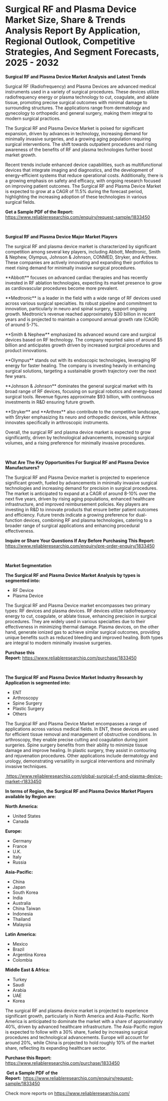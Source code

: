 <p><h1>Surgical RF and Plasma Device Market Size, Share & Trends Analysis Report By Application, Regional Outlook, Competitive Strategies, And Segment Forecasts, 2025 - 2032</h1></p><p><strong>Surgical RF and Plasma Device Market Analysis and Latest Trends</strong></p>
<p><p>Surgical RF (Radiofrequency) and Plasma Devices are advanced medical instruments used in a variety of surgical procedures. These devices utilize radiofrequency energy or plasma technology to cut, coagulate, and ablate tissue, promoting precise surgical outcomes with minimal damage to surrounding structures. The applications range from dermatology and gynecology to orthopedic and general surgery, making them integral to modern surgical practices.</p><p>The Surgical RF and Plasma Device Market is poised for significant expansion, driven by advances in technology, increasing demand for minimally invasive surgeries, and a growing aging population requiring surgical interventions. The shift towards outpatient procedures and rising awareness of the benefits of RF and plasma technologies further boost market growth. </p><p>Recent trends include enhanced device capabilities, such as multifunctional devices that integrate imaging and diagnostics, and the development of energy-efficient systems that reduce operational costs. Additionally, there is a growing emphasis on safety and efficacy, with ongoing research focused on improving patient outcomes. The Surgical RF and Plasma Device Market is expected to grow at a CAGR of 11.5% during the forecast period, highlighting the increasing adoption of these technologies in various surgical fields.</p></p>
<p><strong>Get a Sample PDF of the Report:&nbsp;</strong> <a href="https://www.reliableresearchiq.com/enquiry/request-sample/1833450?utm_campaign=3006&utm_medium=2&utm_source=Github&utm_content=ia&utm_term=26032025&utm_id=surgical-rf-and-plasma-device">https://www.reliableresearchiq.com/enquiry/request-sample/1833450</a></p>
<p>&nbsp;</p>
<p><strong>Surgical RF and Plasma Device Major Market Players</strong></p>
<p><p>The surgical RF and plasma device market is characterized by significant competition among several key players, including Abbott, Medtronic, Smith & Nephew, Olympus, Johnson & Johnson, CONMED, Stryker, and Arthrex. These companies are actively innovating and expanding their portfolios to meet rising demand for minimally invasive surgical procedures.</p><p>**Abbott** focuses on advanced cardiac therapies and has recently invested in RF ablation technologies, expecting its market presence to grow as cardiovascular procedures become more prevalent.</p><p>**Medtronic** is a leader in the field with a wide range of RF devices used across various surgical specialties. Its robust pipeline and commitment to innovation, particularly in neuro and spinal surgery, support ongoing growth. Medtronic’s revenue reached approximately $30 billion in recent years and is projected to maintain a compound annual growth rate (CAGR) of around 5-7%.</p><p>**Smith & Nephew** emphasized its advanced wound care and surgical devices based on RF technology. The company reported sales of around $5 billion and anticipates growth driven by increased surgical procedures and product innovations.</p><p>**Olympus** stands out with its endoscopic technologies, leveraging RF energy for faster healing. The company is investing heavily in enhancing surgical solutions, targeting a sustainable growth trajectory over the next few years.</p><p>**Johnson & Johnson** dominates the general surgical market with its broad range of RF devices, focusing on surgical robotics and energy-based surgical tools. Revenue figures approximate $93 billion, with continuous investments in R&D ensuring future growth.</p><p>**Stryker** and **Arthrex** also contribute to the competitive landscape, with Stryker emphasizing its neuro and orthopedic devices, while Arthrex innovates specifically in arthroscopic instruments.</p><p>Overall, the surgical RF and plasma device market is expected to grow significantly, driven by technological advancements, increasing surgical volumes, and a rising preference for minimally invasive procedures.</p></p>
<p>&nbsp;</p>
<p><strong>What Are The Key Opportunities For Surgical RF and Plasma Device Manufacturers?</strong></p>
<p><p>The Surgical RF and Plasma Device market is projected to experience significant growth, fueled by advancements in minimally invasive surgical technologies and increasing demand for precision in surgical procedures. The market is anticipated to expand at a CAGR of around 8-10% over the next five years, driven by rising aging populations, enhanced healthcare infrastructure, and improved reimbursement policies. Key players are investing in R&D to innovate products that ensure better patient outcomes and efficiency. Future trends indicate a growing preference for dual-function devices, combining RF and plasma technologies, catering to a broader range of surgical applications and enhancing procedural effectiveness.</p></p>
<p><strong>Inquire or Share Your Questions If Any Before Purchasing This Report:</strong> <a href="https://www.reliableresearchiq.com/enquiry/pre-order-enquiry/1833450?utm_campaign=3006&utm_medium=2&utm_source=Github&utm_content=ia&utm_term=26032025&utm_id=surgical-rf-and-plasma-device">https://www.reliableresearchiq.com/enquiry/pre-order-enquiry/1833450</a></p>
<p>&nbsp;</p>
<p><strong>Market Segmentation</strong></p>
<p><strong>The Surgical RF and Plasma Device Market Analysis by types is segmented into:</strong></p>
<p><ul><li>RF Device</li><li>Plasma Device</li></ul></p>
<p><p>The Surgical RF and Plasma Device market encompasses two primary types: RF devices and plasma devices. RF devices utilize radiofrequency energy to cut, coagulate, or ablate tissue, enhancing precision in surgical procedures. They are widely used in various specialties due to their effectiveness in minimizing thermal damage. Plasma devices, on the other hand, generate ionized gas to achieve similar surgical outcomes, providing unique benefits such as reduced bleeding and improved healing. Both types are integral to modern minimally invasive surgeries.</p></p>
<p><strong>Purchase this Report:&nbsp;</strong><a href="https://www.reliableresearchiq.com/purchase/1833450?utm_campaign=3006&utm_medium=2&utm_source=Github&utm_content=ia&utm_term=26032025&utm_id=surgical-rf-and-plasma-device">https://www.reliableresearchiq.com/purchase/1833450</a></p>
<p>&nbsp;</p>
<p><strong>The Surgical RF and Plasma Device Market Industry Research by Application is segmented into:</strong></p>
<p><ul><li>ENT</li><li>Arthroscopy</li><li>Spine Surgery</li><li>Plastic Surgery</li><li>Others</li></ul></p>
<p><p>The Surgical RF and Plasma Device Market encompasses a range of applications across various medical fields. In ENT, these devices are used for efficient tissue removal and management of obstructive conditions. In arthroscopy, they enable precise cutting and coagulation during joint surgeries. Spine surgery benefits from their ability to minimize tissue damage and improve healing. In plastic surgery, they assist in contouring and rejuvenation procedures. Other applications include dermatology and urology, demonstrating versatility in surgical interventions and minimally invasive techniques.</p></p>
<p><a href="https://www.reliableresearchiq.com/global-surgical-rf-and-plasma-device-market-r1833450?utm_campaign=3006&utm_medium=2&utm_source=Github&utm_content=ia&utm_term=26032025&utm_id=surgical-rf-and-plasma-device">&nbsp;https://www.reliableresearchiq.com/global-surgical-rf-and-plasma-device-market-r1833450</a></p>
<p><strong>In terms of Region, the Surgical RF and Plasma Device Market Players available by Region are:</strong></p>
<p>
    <p> <strong> North America: </strong>
        <ul>
            <li>United States</li>
            <li>Canada</li>
        </ul>
        </p> 
    <p> <strong> Europe: </strong>
        <ul>
            <li>Germany</li>
            <li>France</li>
            <li>U.K.</li>
            <li>Italy</li>
            <li>Russia</li>
        </ul>
        </p> 
    <p> <strong> Asia-Pacific: </strong>
        <ul>
            <li>China</li>
            <li>Japan</li>
            <li>South Korea</li>
            <li>India</li>
            <li>Australia</li>
            <li>China Taiwan</li>
            <li>Indonesia</li>
            <li>Thailand</li>
            <li>Malaysia</li>
        </ul>
        </p> 
    <p> <strong> Latin America: </strong>
        <ul>
            <li>Mexico</li>
            <li>Brazil</li>
            <li>Argentina Korea</li>
            <li>Colombia</li>
        </ul>
        </p> 
    <p> <strong> Middle East & Africa: </strong>
        <ul>
            <li>Turkey</li>
            <li>Saudi</li>
            <li>Arabia</li>
            <li>UAE</li>
            <li>Korea</li>
        </ul>
    </p>
    </p>
<p><p>The surgical RF and plasma device market is projected to experience significant growth, particularly in North America and Asia-Pacific. North America is anticipated to dominate the market with a share of approximately 40%, driven by advanced healthcare infrastructure. The Asia-Pacific region is expected to follow with a 30% share, fueled by increasing surgical procedures and technological advancements. Europe will account for around 20%, while China is projected to hold roughly 10% of the market share, reflecting its expanding healthcare sector.</p></p>
<p><strong>Purchase this Report: </strong><a href="https://www.reliableresearchiq.com/purchase/1833450?utm_campaign=3006&utm_medium=2&utm_source=Github&utm_content=ia&utm_term=26032025&utm_id=surgical-rf-and-plasma-device">https://www.reliableresearchiq.com/purchase/1833450</a></p>
<p>&nbsp;<strong>Get a Sample PDF of the Report:&nbsp;&nbsp;</strong><a href="https://www.reliableresearchiq.com/enquiry/request-sample/1833450?utm_campaign=3006&utm_medium=2&utm_source=Github&utm_content=ia&utm_term=26032025&utm_id=surgical-rf-and-plasma-device">https://www.reliableresearchiq.com/enquiry/request-sample/1833450</a></p>
<p><strong></strong></p>
<p>Check more reports on <a href="https://www.reliableresearchiq.com/?utm_campaign=3006&utm_medium=2&utm_source=Github&utm_content=ia&utm_term=26032025&utm_id=surgical-rf-and-plasma-device">https://www.reliableresearchiq.com/</a></p>